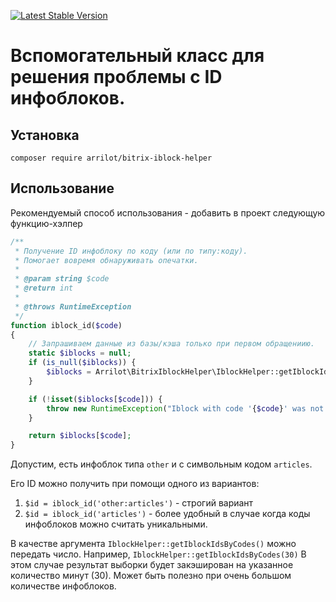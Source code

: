 [![Latest Stable Version](https://poser.pugx.org/arrilot/bitrix-iblock-helper/v/stable.svg)](https://packagist.org/packages/arrilot/bitrix-iblock-helper/)

# Вспомогательный класс для решения проблемы с ID инфоблоков.

## Установка

```composer require arrilot/bitrix-iblock-helper```

## Использование

Рекомендуемый способ использования - добавить в проект следующую функцию-хэлпер
```php
/**
 * Получение ID инфоблоку по коду (или по типу:коду).
 * Помогает вовремя обнаруживать опечатки.
 *
 * @param string $code
 * @return int
 *
 * @throws RuntimeException
 */
function iblock_id($code)
{
    // Запрашиваем данные из базы/кэша только при первом обращениию.
    static $iblocks = null;
    if (is_null($iblocks)) {
        $iblocks = Arrilot\BitrixIblockHelper\IblockHelper::getIblockIdsByCodes();
    }

    if (!isset($iblocks[$code])) {
        throw new RuntimeException("Iblock with code '{$code}' was not found in iblock_id()");
    }

    return $iblocks[$code];
}
```

Допустим, есть инфоблок типа `other` и с символьным кодом `articles`.

Его ID можно получить при помощи одного из вариантов:
 1. `$id = iblock_id('other:articles')` - строгий вариант
 2. `$id = iblock_id('articles')` - более удобный в случае когда коды инфоблоков можно считать уникальными.

В качестве аргумента `IblockHelper::getIblockIdsByCodes()` можно передать число.
Например, `IblockHelper::getIblockIdsByCodes(30)`
В этом случае результат выборки будет закэширован на указанное количество минут (30).
Может быть полезно при очень большом количестве инфоблоков.
